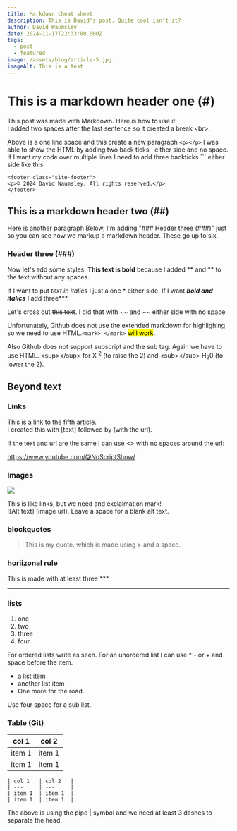 ```yaml
---
title: Markdown cheat sheet
description: This is David's post. Quite cool isn't it?
author: David Waumsley
date: 2024-11-17T22:33:00.000Z
tags:
  - post
  - featured
image: /assets/blog/article-5.jpg
imageAlt: This is a test
---
```


# This is a markdown header one (#)

This post was made with Markdown. Here is how to use it.  
I added two spaces after the last sentence so it created a break &lt;br&gt;.

Above is a one line space and this create a new paragraph `<p></p>` I was able to show the HTML by adding two back ticks ` either side and no space. If I want my code over multiple lines I need to add three backticks ``` either side like this:

```
<footer class="site-footer">
<p>© 2024 David Waumsley. All rights reserved.</p>
</footer>

```

## This is a markdown header two (##)

 Here is another paragraph Below, I'm adding "### Header three (###)" just so you can see how we markup a markdown header. These go up to six.

 ### Header three (###) 

Now let's add some styles. **This text is bold** because I added ** and ** to the text without any spaces.

If I want to put *text in italics* I just a one * either side. If I want ***bold and italics*** I add three***.

Let's cross out ~~this text~~. I did that with ~~ and ~~ either side with no space.

Unfortunately, Github does not use the extended markdown for highlighing so we need to use HTML.`<mark> </mark>` <mark>will work</mark>.

Also Github does not support subscript and the sub tag. Again we have to use HTML. &lt;sup&gt;&lt;/sup&gt; for  X <sup>2</sup> (to raise the 2) and &lt;sub&gt;&lt;/sub&gt; H<sub>2</sub>0 (to lower the 2).

## Beyond text 

### Links

[This is a link to the fifth article](/blog/2021-06-15-my-fifth-article/).  
 I created this with [text] followed by (with the url).

 If the text and url are the same I can use <> with no spaces around the url: 

<https://www.youtube.com/@NoScriptShow/>

### Images
![ ](/assets/logo.svg)

This is like links, but we need and exclaimation mark!  
![Alt text] (image url). Leave a space for a blank alt text.

### blockquotes

> This is my quote. which is made using > and a space.

### horiizonal rule

This is made with at least three ***.

***

### lists

1. one
2. two
3. three
4. four

For ordered lists write as seen. For an unordered list I can use * - or + and space before the item.

- a list item
- another list item
- One more for the road.

Use four space for a sub list.

### Table (Git)

| col 1 | col 2    |
| ---    | ---     |
| item 1 |  item 1 |
| item 1 | item 1  |

```
| col 1   | col 2   |
| ---     | ---     |
| item 1  | item 1  |
| item 1  | item 1  |

```

The above is using the pipe | symbol and we need at least 3 dashes to separate the head.
